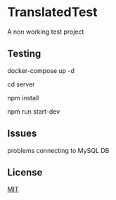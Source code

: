 # TranslatedTest

A non working test project

## Testing

docker-compose up -d

cd server

npm install

npm run start-dev

## Issues

problems connecting to MySQL DB

## License
[MIT](https://choosealicense.com/licenses/mit/)